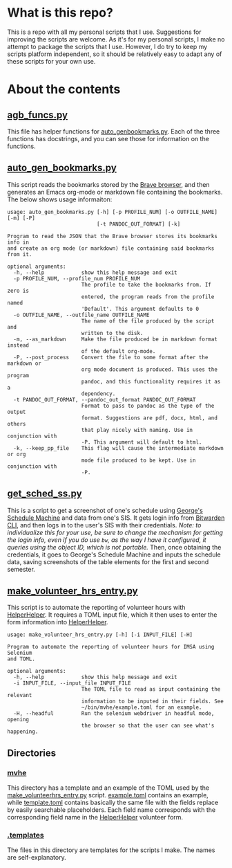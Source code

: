 # What is this repo?

This is a repo with all my personal scripts that I use. Suggestions for
improving the scripts are welcome. As it's for my personal scripts, I
make no attempt to package the scripts that I use. However, I do try to
keep my scripts platform independent, so it should be relatively easy to
adapt any of these scripts for your own use.

# About the contents

## [agb_funcs.py](agb_funcs.py)

This file has helper functions for
[auto_genbookmarks.py](auto_gen_bookmarks.py). Each of the
three functions has docstrings, and you can see those for information on
the functions.

## [auto_gen_bookmarks.py](auto_gen_bookmarks.py)

This script reads the bookmarks stored by the [Brave
browser](https://brave.com/), and then generates an Emacs org-mode or
markdown file containing the bookmarks. The below shows usage
informaiton:

``` example
usage: auto_gen_bookmarks.py [-h] [-p PROFILE_NUM] [-o OUTFILE_NAME] [-m] [-P]
                             [-t PANDOC_OUT_FORMAT] [-k]

Program to read the JSON that the Brave browser stores its bookmarks info in
and create an org mode (or markdown) file containing said bookmarks from it.

optional arguments:
  -h, --help            show this help message and exit
  -p PROFILE_NUM, --profile_num PROFILE_NUM
                        The profile to take the bookmarks from. If zero is
                        entered, the program reads from the profile named
                        'Default'. This argument defaults to 0
  -o OUTFILE_NAME, --outfile_name OUTFILE_NAME
                        The name of the file produced by the script and
                        written to the disk.
  -m, --as_markdown     Make the file produced be in markdown format instead
                        of the default org-mode.
  -P, --post_process    Convert the file to some format after the markdown or
                        org mode document is produced. This uses the program
                        pandoc, and this functionality requires it as a
                        dependency.
  -t PANDOC_OUT_FORMAT, --pandoc_out_format PANDOC_OUT_FORMAT
                        Format to pass to pandoc as the type of the output
                        format. Suggestions are pdf, docx, html, and others
                        that play nicely with naming. Use in conjunction with
                        -P. This argument will default to html.
  -k, --keep_pp_file    This flag will cause the intermediate markdown or org
                        mode file produced to be kept. Use in conjunction with
                        -P.
```

## [get_sched_ss.py](get_sched_ss.py)

This is a script to get a screenshot of one's schedule using [George's
Schedule Machine](https://george.moe/imsa-scheduler/) and data from
one's SIS. It gets login info from [Bitwarden
CLI](https://github.com/bitwarden/cli), and then logs in to the user's
SIS with their credentials. *Note: to individualize this for your use,
be sure to change the mechanism for getting the login info, even if you
do use `bw`, as the way I have it configured, it queries using the
object ID, which is not portable.* Then, once obtaining the credentials,
it goes to George's Schedule Machine and inputs the schedule data,
saving screenshots of the table elements for the first and second
semester.

## [make_volunteer_hrs_entry.py](make_volunteer_hrs_entry.py)<span id="mvhe"></span>

This script is to automate the reporting of volunteer hours with
[HelperHelper](https://app.helperhelper.com/)<span id="hhlink"></span>.
It requires a TOML input file, which it then uses to enter the form
information into [HelperHelper](#hhlink).

``` example
usage: make_volunteer_hrs_entry.py [-h] [-i INPUT_FILE] [-H]

Program to automate the reporting of volunteer hours for IMSA using Selenium
and TOML.

optional arguments:
  -h, --help            show this help message and exit
  -i INPUT_FILE, --input_file INPUT_FILE
                        The TOML file to read as input containing the relevant
                        information to be inputed in their fields. See
                        ~/bin/mvhe/example.toml for an example.
  -H, --headful         Run the selenium webdriver in headful mode, opening
                        the browser so that the user can see what's happening.
```

## Directories

### [mvhe](mvhe)

This directory has a template and an example of the TOML used by the
[make_volunteerhrs_entry.py](#mvhe) script.
[example.toml](mvhe/example.toml) contains an example, while
[template.toml](mvhe/template.toml) contains basically the same file
with the fields replace by easily searchable placeholders. Each field
name corresponds with the corresponding field name in the
[HelperHelper](#hhlink) volunteer form.

### [.templates](.templates)

The files in this directory are templates for the scripts I make. The
names are self-explanatory.
